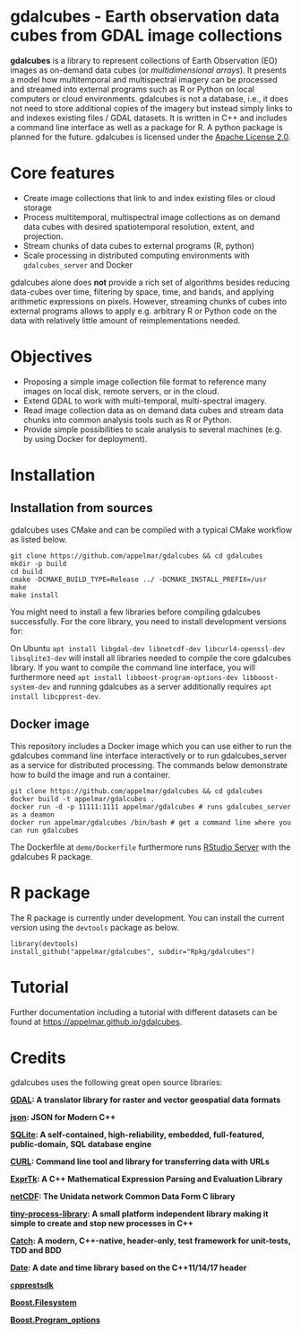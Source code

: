 # gdalcubes - Earth observation data cubes from GDAL image collections

**gdalcubes** is a library to represent collections of Earth Observation (EO) images
as on-demand data cubes (or _multidimensional arrays_). It presents a model how multitemporal and multispectral 
imagery can be processed and streamed into external programs such as R or Python on local computers or cloud environments. 
gdalcubes is not a database, i.e., it does not need to store additional copies of the imagery but instead
simply links to and indexes existing files / GDAL datasets. It is written in C++ and includes a command line interface as well 
as a package for R. A python package is planned for the future. gdalcubes is licensed under the [Apache License 2.0](https://www.apache.org/licenses/LICENSE-2.0).

# Core features

- Create image collections that link to and index existing files or cloud storage 
- Process multitemporal, multispectral image collections as on demand data cubes with desired spatiotemporal resolution, extent, and projection.
- Stream chunks of data cubes to external programs (R, python)
- Scale processing in distributed computing environments with `gdalcubes_server` and Docker

gdalcubes alone does **not** provide a rich set of algorithms besides reducing data-cubes over time, filtering by space, time, and bands, and applying
arithmetic expressions on pixels. However, streaming chunks of cubes into external programs allows to apply e.g. arbitrary R or Python code on the data with relatively little amount of reimplementations needed.     



# Objectives

- Proposing a simple image collection file format to reference many images on local disk, remote servers, or in the cloud. 
- Extend GDAL to work with multi-temporal, multi-spectral imagery.
- Read image collection data as on demand data cubes and stream data chunks into common analysis tools such as R or Python. 
- Provide simple possibilities to scale analysis to several machines  (e.g. by using Docker for deployment).



# Installation


## Installation from sources

gdalcubes uses CMake and can be compiled with a typical CMake workflow as listed below.

```
git clone https://github.com/appelmar/gdalcubes && cd gdalcubes
mkdir -p build 
cd build 
cmake -DCMAKE_BUILD_TYPE=Release ../ -DCMAKE_INSTALL_PREFIX=/usr
make 
make install
```

You might need to install a few libraries before compiling gdalcubes successfully. For the core library, you need to install development versions for:

On Ubuntu `apt install libgdal-dev libnetcdf-dev libcurl4-openssl-dev libsqlite3-dev` will install all libraries needed to compile 
the core gdalcubes library. If you want to compile the command line interface, you will furthermore need `apt install libboost-program-options-dev libboost-system-dev`
and running gdalcubes as a server additionally requires `apt install libcpprest-dev`.


## Docker image
This repository includes a Docker image which you can use either to run the gdalcubes command line interface interactively
or to run gdalcubes_server as a service for distributed processing. The commands below demonstrate how to build the image and run a container.
 

```
git clone https://github.com/appelmar/gdalcubes && cd gdalcubes 
docker build -t appelmar/gdalcubes .
docker run -d -p 11111:1111 appelmar/gdalcubes # runs gdalcubes_server as a deamon 
docker run appelmar/gdalcubes /bin/bash # get a command line where you can run gdalcubes 
``` 

The Dockerfile at `demo/Dockerfile` furthermore runs [RStudio Server](https://www.rstudio.com/products/rstudio-server/) with the gdalcubes R package.


# R package
The R package is currently under development. You can install the current version using the `devtools` package as below.


```
library(devtools)
install_github("appelmar/gdalcubes", subdir="Rpkg/gdalcubes")
```


# Tutorial
Further documentation including a tutorial with different datasets can be found at https://appelmar.github.io/gdalcubes.





# Credits

gdalcubes uses the following great open source libraries:

**[GDAL](https://www.gdal.org/):  A translator library for raster and vector geospatial data formats**

**[json](https://github.com/nlohmann/json): JSON for Modern C++**

**[SQLite](https://www.sqlite.org/): A self-contained, high-reliability, embedded, full-featured, public-domain, SQL database engine**

**[CURL](https://curl.haxx.se/): Command line tool and library for transferring data with URLs**

**[ExprTk](http://www.partow.net/programming/exprtk/): A C++ Mathematical Expression Parsing and Evaluation Library**
 
**[netCDF](https://www.unidata.ucar.edu/software/netcdf): The Unidata network Common Data Form C library**
   
**[tiny-process-library](https://gitlab.com/eidheim/tiny-process-library): A small platform independent library making it simple to create and stop new processes in C++**

**[Catch](https://www.gdal.org/): A modern, C++-native, header-only, test framework for unit-tests, TDD and BDD**
       
**[Date](https://github.com/HowardHinnant/date): A date and time library based on the C++11/14/17 <chrono> header**   

**[cpprestsdk](https://github.com/Microsoft/cpprestsdk)**

**[Boost.Filesystem](https://www.boost.org/doc/libs/1_68_0/libs/filesystem/doc/index.htm)**

**[Boost.Program_options](https://www.boost.org/doc/libs/1_68_0/doc/html/program_options.html)**
